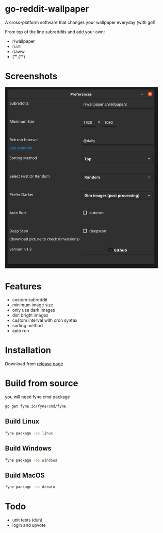 # go-reddit-wallpaper

A cross-platform software that changes your wallpaper everyday (with go!)

From top of the line subreddits and add your own:

- r/wallpaper
- r/art
- r/aww
- ( ͡° ͜ʖ ͡°)

# Screenshots

![screenshot](screenshots/screenshot.png)

# Features

- custom subreddit
- minimum image size
- only use dark images
- dim bright images
- custom interval with cron syntax
- sorting method
- auto run

# Installation

Download from [release page](https://github.com/borgmon/go-reddit-wallpaper/releases)

# Build from source

you will need fyne cmd package

```bash
go get fyne.io/fyne/cmd/fyne
```

## Build Linux

```bash
fyne package -os linux
```

## Build Windows

```bash
fyne package -os windows
```

## Build MacOS

```bash
fyne package -os darwin
```

# Todo

- unit tests (duh)
- login and upvote
